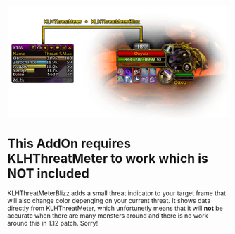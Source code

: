 ![Picture of KLHThreatMeterBlizz](docs/img/KLHThreatMeterBlizz.png?raw=true "Title")
# This AddOn requires KLHThreatMeter to work which is NOT included

KLHThreatMeterBlizz adds a small threat indicator to your target frame that will also change color depenging on your current threat.
It shows data directly from KLHThreatMeter, which unfortunetly means that it will **not** be accurate when there are many monsters around and there is no work around this in 1.12 patch. Sorry!